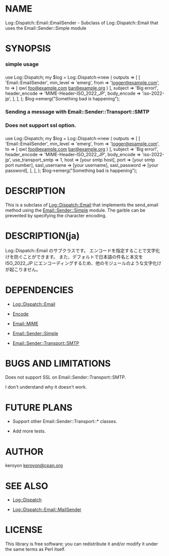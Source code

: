 # NAME

Log::Dispatch::Email::EmailSender - Subclass of Log::Dispatch::Email that uses the Email::Sender::Simple module

# SYNOPSIS

  ###
  ### simple usage
  ###
  use Log::Dispatch;
  my $log =
      Log::Dispatch->new
          ( outputs =>
                [ [ 'Email::EmailSender',
                    min_level     => 'emerg',
                    from          => 'logger@example.com',
                    to            => [ qw( foo@example.com bar@example.org ) ],
                    subject       => 'Big error!',
                    header_encode => 'MIME-Header-ISO_2022_JP',
                    body_encode   => 'iso-2022-jp', ],
                ],
          );
  $log->emerg("Something bad is happening");

  ###
  ### Sending a message with Email::Sender::Transport::SMTP
  ### Does not support ssl option.
  ###
  use Log::Dispatch;
  my $log =
      Log::Dispatch->new
          ( outputs =>
                [ [ 'Email::EmailSender',
                    min_level          => 'emerg',
                    from               => 'logger@example.com',
                    to                 => [ qw( foo@example.com bar@example.org ) ],
                    subject            => 'Big error!',
                    header_encode      => 'MIME-Header-ISO_2022_JP',
                    body_encode        => 'iso-2022-jp',
                    use_transport_smtp => 1,
                    host               => [your smtp host],
                    port               => [your smtp port number],
                    sasl_username      => [your username],
                    sasl_password      => [your password], ],
                ],
          );
  $log->emerg("Something bad is happening");

# DESCRIPTION

This is a subclass of [Log::Dispatch::Email](http://search.cpan.org/perldoc?Log::Dispatch::Email) that implements the
send_email method using the [Email::Sender::Simple](http://search.cpan.org/perldoc?Email::Sender::Simple) module.
The garble can be prevented by specifying the character encoding. 

# DESCRIPTION(ja)

Log::Dispatch::Email のサブクラスです。
エンコードを指定することで文字化けを防ぐことができます。
また、デフォルトで日本語の件名と本文を ISO_2022_JP にエンコーディングするため、他のモジュールのような文字化けが起こりません。

# DEPENDENCIES

- [Log::Dispatch::Email](http://search.cpan.org/perldoc?Log::Dispatch::Email)

- [Encode](http://search.cpan.org/perldoc?Encode)

- [Email::MIME](http://search.cpan.org/perldoc?Email::MIME)

- [Email::Sender::Simple](http://search.cpan.org/perldoc?Email::Sender::Simple)

- [Email::Sender::Transport::SMTP](http://search.cpan.org/perldoc?Email::Sender::Transport::SMTP)



# BUGS AND LIMITATIONS

Does not support SSL on Email::Sender::Transport::SMTP.

I don't understand why it doesn't work.

# FUTURE PLANS

- Support other Email::Sender::Transport::* classes.

- Add more tests.

# AUTHOR

keroyon <keroyon@cpan.org>

# SEE ALSO

- [Log::Dispatch](http://search.cpan.org/perldoc?Log::Dispatch)

- [Log::Dispatch::Email::MailSender](http://search.cpan.org/perldoc?Log::Dispatch::Email::MailSender)

# LICENSE

This library is free software; you can redistribute it and/or modify
it under the same terms as Perl itself.